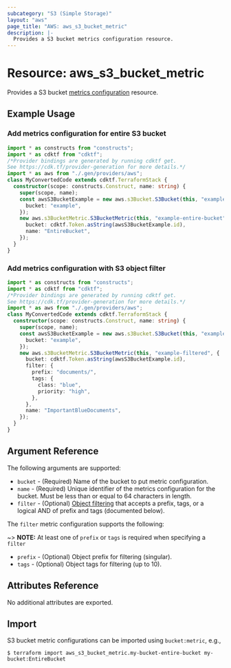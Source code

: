 ```yaml
---
subcategory: "S3 (Simple Storage)"
layout: "aws"
page_title: "AWS: aws_s3_bucket_metric"
description: |-
  Provides a S3 bucket metrics configuration resource.
---
```


# Resource: aws_s3_bucket_metric

Provides a S3 bucket [metrics configuration](http://docs.aws.amazon.com/AmazonS3/latest/dev/metrics-configurations.html) resource.

## Example Usage

### Add metrics configuration for entire S3 bucket

```typescript
import * as constructs from "constructs";
import * as cdktf from "cdktf";
/*Provider bindings are generated by running cdktf get.
See https://cdk.tf/provider-generation for more details.*/
import * as aws from "./.gen/providers/aws";
class MyConvertedCode extends cdktf.TerraformStack {
  constructor(scope: constructs.Construct, name: string) {
    super(scope, name);
    const awsS3BucketExample = new aws.s3Bucket.S3Bucket(this, "example", {
      bucket: "example",
    });
    new aws.s3BucketMetric.S3BucketMetric(this, "example-entire-bucket", {
      bucket: cdktf.Token.asString(awsS3BucketExample.id),
      name: "EntireBucket",
    });
  }
}

```

### Add metrics configuration with S3 object filter

```typescript
import * as constructs from "constructs";
import * as cdktf from "cdktf";
/*Provider bindings are generated by running cdktf get.
See https://cdk.tf/provider-generation for more details.*/
import * as aws from "./.gen/providers/aws";
class MyConvertedCode extends cdktf.TerraformStack {
  constructor(scope: constructs.Construct, name: string) {
    super(scope, name);
    const awsS3BucketExample = new aws.s3Bucket.S3Bucket(this, "example", {
      bucket: "example",
    });
    new aws.s3BucketMetric.S3BucketMetric(this, "example-filtered", {
      bucket: cdktf.Token.asString(awsS3BucketExample.id),
      filter: {
        prefix: "documents/",
        tags: {
          class: "blue",
          priority: "high",
        },
      },
      name: "ImportantBlueDocuments",
    });
  }
}

```

## Argument Reference

The following arguments are supported:

* `bucket` - (Required) Name of the bucket to put metric configuration.
* `name` - (Required) Unique identifier of the metrics configuration for the bucket. Must be less than or equal to 64 characters in length.
* `filter` - (Optional) [Object filtering](http://docs.aws.amazon.com/AmazonS3/latest/dev/metrics-configurations.html#metrics-configurations-filter) that accepts a prefix, tags, or a logical AND of prefix and tags (documented below).

The `filter` metric configuration supports the following:

~> **NOTE:** At least one of `prefix` or `tags` is required when specifying a `filter`

* `prefix` - (Optional) Object prefix for filtering (singular).
* `tags` - (Optional) Object tags for filtering (up to 10).

## Attributes Reference

No additional attributes are exported.

## Import

S3 bucket metric configurations can be imported using `bucket:metric`, e.g.,

```
$ terraform import aws_s3_bucket_metric.my-bucket-entire-bucket my-bucket:EntireBucket
```

<!-- cache-key: cdktf-0.17.0-pre.15 input-1b05b481a7f3b44baf960d1a667dbc46d9b3bc4390cc48ff98dc7ed692cadeae -->